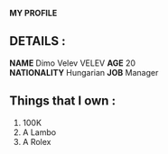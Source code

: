 **MY PROFILE**
## DETAILS :
**NAME** Dimo Velev VELEV
**AGE** 20  
**NATIONALITY** Hungarian 
**JOB** Manager

## Things that I own : 

1. 100K 
2. A Lambo
3. A Rolex

